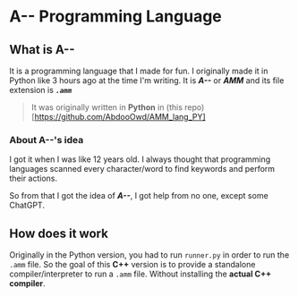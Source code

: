 # A-- Programming Language
## What is A--
It is a programming language that I made for fun.
I originally made it in Python like 3 hours ago at the time I'm writing.
It is ***A--*** or ***AMM*** and its file extension is ***`.amm`***

> It was originally written in **Python** in (this repo)[https://github.com/AbdooOwd/AMM_lang_PY]

### About A--'s idea
I got it when I was like 12 years old. I always thought that programming languages
scanned every character/word to find keywords and perform their actions.

So from that I got the idea of ***A--***, I got help from no one, except some ChatGPT.

## How does it work
Originally in the Python version, you had to run `runner.py` in order to run
the `.amm` file.
So the goal of this **C++** version is to provide a standalone compiler/interpreter
to run a `.amm` file. Without installing the **actual C++ compiler**.